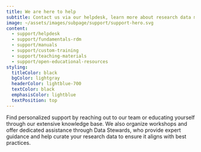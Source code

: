 ```yaml
---
title: We are here to help
subtitle: Contact us via our helpdesk, learn more about research data management, browse our manuals and teaching materials or join our trainings.
image: ~/assets/images/subpage/support/support-hero.svg
content: 
  - support/helpdesk
  - support/fundamentals-rdm
  - support/manuals
  - support/custom-training
  - support/teaching-materials
  - support/open-educational-resources
styling:
  titleColor: black
  bgColor: lightgray
  headerColor: lightblue-700
  textColor: black
  emphasisColor: lightblue
  textPosition: top
--- 
```


Find personalized support by reaching out to our team or educating yourself through our extensive knowledge base. We also organize workshops and offer dedicated assistance through Data Stewards, who provide expert guidance and help curate your research data to ensure it aligns with best practices.
